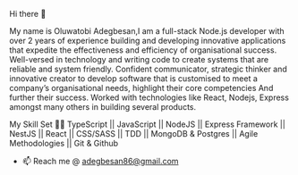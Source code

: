 Hi there 👋

My name is Oluwatobi Adegbesan,I am a full-stack Node.js developer with over 2 years of experience building and developing innovative applications that expedite the effectiveness and efficiency of organisational success. Well-versed in technology and writing code to create systems that are reliable and system friendly. Confident communicator, strategic thinker and innovative creator to develop software that is customised to meet a company’s organisational needs, highlight their core competencies And further their success. Worked with technologies like React, Nodejs, Express amongst many others in building several products.

My Skill Set 🧑‍💻
TypeScript ||
JavaScript ||
NodeJS ||
Express Framework ||
NestJS ||
React || 
CSS/SASS ||
TDD || 
MongoDB & Postgres || 
Agile Methodologies || 
Git & Github

- 📫 Reach me @ adegbesan86@gmail.com
